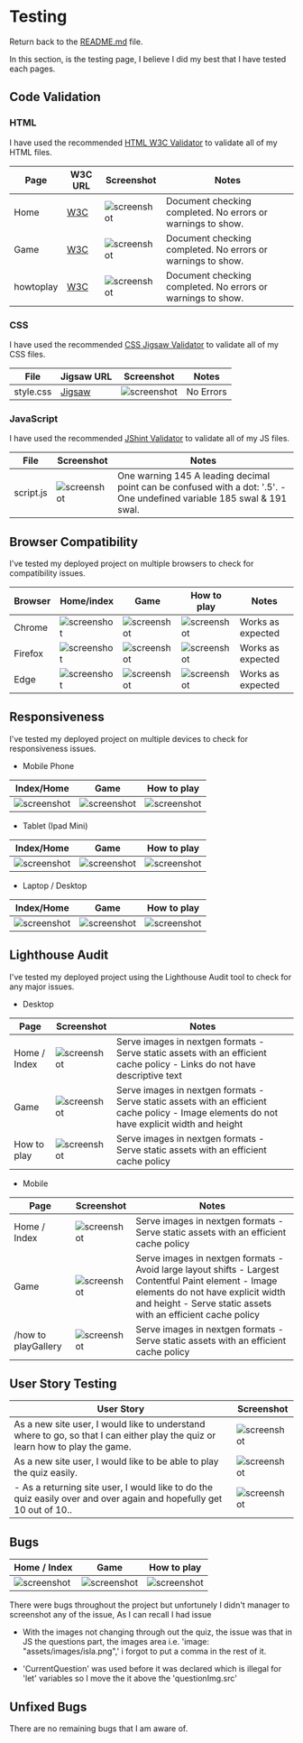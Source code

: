 # Testing

Return back to the [README.md](README.md) file.

In this section, is the testing page, I believe I did my best that I have tested each pages.

## Code Validation

### HTML

I have used the recommended [HTML W3C Validator](https://validator.w3.org) to validate all of my HTML files.

| Page | W3C URL | Screenshot | Notes |
| --- | --- | --- | --- |
| Home | [W3C](https://validator.w3.org/nu/?doc=https%3A%2F%2FAlanSmythDeaf.github.io%2Flearnisl%2Findex.html) | ![screenshot](documentation/validation/html-validator-index.png) | Document checking completed. No errors or warnings to show. |
| Game | [W3C](https://validator.w3.org/nu/?doc=https%3A%2F%2Falansmythdeaf.github.io%2Flearnisl%2Fgame.html) | ![screenshot](documentation/validation/html-validator-game.png) | Document checking completed. No errors or warnings to show. |
| howtoplay | [W3C](https://validator.w3.org/nu/?doc=https%3A%2F%2Falansmythdeaf.github.io%2Flearnisl%2Fhowtoplay.html) | ![screenshot](documentation/validation/html-validator-howtoplay.png) | Document checking completed. No errors or warnings to show. |


### CSS

I have used the recommended [CSS Jigsaw Validator](https://jigsaw.w3.org/css-validator) to validate all of my CSS files.

| File | Jigsaw URL | Screenshot | Notes |
| --- | --- | --- | --- |
| style.css | [Jigsaw](https://jigsaw.w3.org/css-validator/validator?uri=https%3A%2F%2FAlanSmythDeaf.github.io%2Flearnisl) | ![screenshot](documentation/validation/css-validator.png) | No Errors |


### JavaScript
I have used the recommended [JShint Validator](https://jshint.com) to validate all of my JS files.

| File | Screenshot | Notes |
| --- | --- | --- |
| script.js | ![screenshot](documentation/validation/js-validator.png) | One warning 145 A leading decimal point can be confused with a dot: '.5'. - One undefined variable 185 swal & 191 swal. |


## Browser Compatibility

I've tested my deployed project on multiple browsers to check for compatibility issues.

| Browser | Home/index | Game | How to play | Notes |
| --- | --- | --- | --- | --- |
| Chrome | ![screenshot](documentation/browser/chrome-index.png) | ![screenshot](documentation/browser/chrome-game.png) | ![screenshot](documentation/browser/chrome-howtoplay.png) | Works as expected |
| Firefox | ![screenshot](documentation/browser/firefox-index.png) | ![screenshot](documentation/browser/firefox-game.png) | ![screenshot](documentation/browser/firefox-howtoplay.png) | Works as expected |
| Edge | ![screenshot](documentation/browser/edge-index.png) | ![screenshot](documentation/browser/firefox-game.png) | ![screenshot](documentation/browser/firefox-howtoplay.png) |  Works as expected |

## Responsiveness
I've tested my deployed project on multiple devices to check for responsiveness issues.

- Mobile Phone

| Index/Home | Game  | How to play |
| --- | --- | --- |
| ![screenshot](documentation/Responsive/mobile-index-responsive.jpg) | ![screenshot](documentation/Responsive/mobile-game-responsive.jpg) | ![screenshot](documentation/Responsive/mobile-howtoplay-responsive.jpg) | 

- Tablet (Ipad Mini)

| Index/Home | Game  | How to play |
| --- | --- | --- |
| ![screenshot](documentation/Responsive/tablet-index-responsive.png) | ![screenshot](documentation/Responsive/tablet-game-responsive.png) | ![screenshot](documentation/Responsive/tablet-howtoplay-responsive.png) | 

- Laptop / Desktop

| Index/Home | Game  | How to play |
| --- | --- | --- |
| ![screenshot](documentation/Responsive/desktop-index-responsive.jpg) | ![screenshot](documentation/Responsive/desktop-game-responsive.jpg) | ![screenshot](documentation/Responsive/desktop-howtoplay-responsive.jpg) | 

## Lighthouse Audit

I've tested my deployed project using the Lighthouse Audit tool to check for any major issues.

- Desktop

| Page | Screenshot | Notes |
| --- | --- | --- |
| Home / Index | ![screenshot](documentation/lighthouse/index-lighthouse.png) | Serve images in nextgen formats - Serve static assets with an efficient cache policy - Links do not have descriptive text |
| Game| ![screenshot](documentation/lighthouse/game-lighthouse.png) | Serve images in nextgen formats - Serve static assets with an efficient cache policy - Image elements do not have explicit width and height|
| How to play | ![screenshot](documentation/lighthouse/howtoplay-lightouse.png) | Serve images in nextgen formats - Serve static assets with an efficient cache policy |

- Mobile

| Page | Screenshot | Notes |
| --- | --- | --- |
| Home / Index | ![screenshot](documentation/lighthouse/mobile-index-lighthouse.png) | Serve images in nextgen formats - Serve static assets with an efficient cache policy |
| Game | ![screenshot](documentation/lighthouse/mobile-game-lighthouse.png) | Serve images in nextgen formats - Avoid large layout shifts - Largest Contentful Paint element - Image elements do not have explicit width and height - Serve static assets with an efficient cache policy |
| /how to playGallery | ![screenshot](documentation/lighthouse/mobile-howtoplay-lighthouse.png) | Serve images in nextgen formats - Serve static assets with an efficient cache policy |

## User Story Testing

| User Story | Screenshot |
| --- | --- |
| As a new site user, I would like to understand where to go, so that I can either play the quiz or learn how to play the game. | ![screenshot](documentation/browser/chrome-index.png) |
| As a new site user, I would like to be able to play the quiz easily. | ![screenshot](documentation/browser/chrome-game.png) |
| - As a returning site user, I would like to do the quiz easily over and over again and hopefully get 10 out of 10.. | ![screenshot](documentation/user-story-score.png) |

## Bugs

| Home / Index | Game | How to play |
| --- | --- | --- |
| ![screenshot](documentation/bug/bug-index.png) | ![screenshot](documentation/bug/bug-game.png) | ![screenshot](documentation/bug/bug-howtoplay.png) |

There were bugs throughout the project but unfortunely I didn't manager to screenshot any of the issue, As I can recall I had issue 

- With the images not changing through out the quiz, the issue was that in JS the questions part, the images area i.e. 'image: "assets/images/isla.png",' i forgot to put a comma in the rest of it.

- 'CurrentQuestion' was used before it was declared which is illegal for 'let' variables so I move the it above the 'questionImg.src'

## Unfixed Bugs

There are no remaining bugs that I am aware of.
